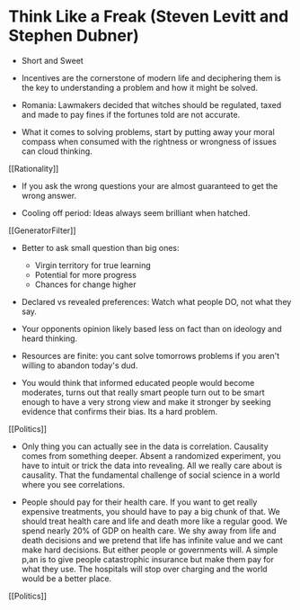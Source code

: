 # Think Like a Freak  (Steven Levitt and Stephen Dubner)

- Short and Sweet

- Incentives are the cornerstone of modern life and deciphering them is the key to understanding a problem and how it might be solved.

- Romania: Lawmakers decided that witches should be regulated, taxed and made to pay fines if the fortunes told are not accurate.

- What it comes to solving problems, start by putting away your moral compass when consumed with the rightness or wrongness of issues can cloud thinking.

 [[Rationality]]

- If you ask the wrong questions your are almost guaranteed to get the wrong answer.

- Cooling off period: Ideas always seem brilliant when hatched.

 [[GeneratorFilter]]

- Better to ask small question than big ones:
  - Virgin territory for true learning
  - Potential for more progress
  - Chances for change higher

- Declared vs revealed preferences: Watch what people DO, not what they say.

- Your opponents opinion likely based less on fact than on ideology and heard thinking.

- Resources are finite: you cant solve tomorrows problems if you aren't willing to abandon today's dud.

- You would think that informed educated people would become moderates, turns out that really smart people turn out to be smart enough to have a very strong view and make it stronger by seeking evidence that confirms their bias. Its a hard problem.

 [[Politics]]

- Only thing you can actually see in the data is correlation. Causality comes from something deeper. Absent a randomized experiment, you have to intuit or trick the data into revealing. All we really care about is causality. That the fundamental challenge of social science in a world where you see correlations.

- People should pay for their health care. If you want to get really expensive treatments, you should have to pay a big chunk of that. We should treat health care and life and death more like a regular good. We spend nearly 20% of GDP on health care. We shy away from life and death decisions and we pretend that life has infinite value and we cant make hard decisions. But either people or governments will. A simple p,an is to give people catastrophic insurance but make them pay for what they use. The hospitals will stop over charging and the world would be a better place.

 [[Politics]]